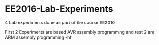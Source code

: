 # EE2016-Lab-Experiments

4 Lab experiments done as part of the course EE2016

First 2 Experiments are based AVR assembly programming and rest 2 are ARM assembly programming 
-hf
